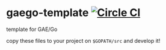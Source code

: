 # gaego-template [![Circle Cl](https://circleci.com/gh/grapswiz/gaego-template.svg?style=shield&circle-token=:circle-token62a297d3e8026a02a75f411b4a106f54b9d8c2cf)](https://circleci.com/gh/grapswiz/gaego-template)
template for GAE/Go

copy these files to your project on `$GOPATH/src` and develop it!
